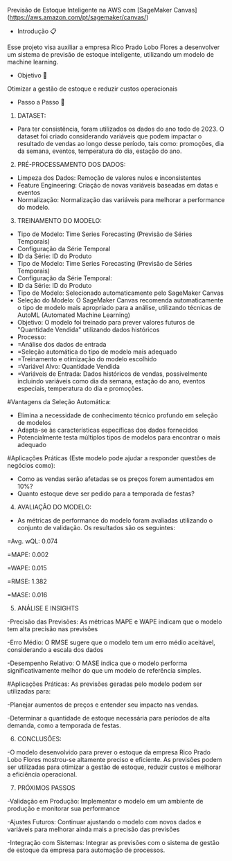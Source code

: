 Previsão de Estoque Inteligente na AWS com [SageMaker Canvas] (https://aws.amazon.com/pt/sagemaker/canvas/)

- Introdução 📋
  
Esse projeto visa auxiliar a empresa Rico Prado Lobo Flores a desenvolver um sistema de previsão de estoque inteligente, utilizando um modelo de machine learning.

- Objetivo 🎯
  
Otimizar a gestão de estoque e reduzir custos operacionais

- Passo a Passo 🚀

1. DATASET:
   
- Para ter consistência, foram utilizados os dados do ano todo de 2023. O dataset foi criado considerando variáveis que podem impactar o resultado de vendas ao longo desse período, tais como: promoções, dia da semana, eventos, temperatura do dia, estação do ano.

2. PRÉ-PROCESSAMENTO DOS DADOS:
   
- Limpeza dos Dados: Remoção de valores nulos e inconsistentes
- Feature Engineering: Criação de novas variáveis baseadas em datas e eventos
- Normalização: Normalização das variáveis para melhorar a performance do modelo.

3. TREINAMENTO DO MODELO:
   
- Tipo de Modelo: Time Series Forecasting (Previsão de Séries Temporais)
- Configuração da Série Temporal
- ID da Série: ID do Produto
- Tipo de Modelo: Time Series Forecasting (Previsão de Séries Temporais)
- Configuração da Série Temporal:
- ID da Série: ID do Produto
- Tipo de Modelo: Selecionado automaticamente pelo SageMaker Canvas
- Seleção do Modelo: O SageMaker Canvas recomenda automaticamente o tipo de modelo mais apropriado para a análise, utilizando técnicas de AutoML (Automated Machine Learning)
- Objetivo: O modelo foi treinado para prever valores futuros de "Quantidade Vendida" utilizando dados históricos
- Processo:
- =Análise dos dados de entrada
- =Seleção automática do tipo de modelo mais adequado
- =Treinamento e otimização do modelo escolhido
- =Variável Alvo: Quantidade Vendida
- =Variáveis de Entrada: Dados históricos de vendas, possivelmente incluindo variáveis como dia da semana, estação do ano, eventos especiais, temperatura do dia e promoções.

#Vantagens da Seleção Automática:

- Elimina a necessidade de conhecimento técnico profundo em seleção de modelos
- Adapta-se às características específicas dos dados fornecidos
- Potencialmente testa múltiplos tipos de modelos para encontrar o mais adequado

#Aplicações Práticas (Este modelo pode ajudar a responder questões de negócios como):

- Como as vendas serão afetadas se os preços forem aumentados em 10%?
- Quanto estoque deve ser pedido para a temporada de festas?

4. AVALIAÇÃO DO MODELO:
   
- As métricas de performance do modelo foram avaliadas utilizando o conjunto de validação. Os resultados são os seguintes:
  
 =Avg. wQL: 0.074
 
 =MAPE: 0.002
 
 =WAPE: 0.015
 
 =RMSE: 1.382
 
 =MASE: 0.016

5. ANÁLISE E INSIGHTS
   
-Precisão das Previsões: As métricas MAPE e WAPE indicam que o modelo tem alta precisão nas previsões

-Erro Médio: O RMSE sugere que o modelo tem um erro médio aceitável, considerando a escala dos dados

-Desempenho Relativo: O MASE indica que o modelo performa significativamente melhor do que um modelo de referência simples.

#Aplicações Práticas: As previsões geradas pelo modelo podem ser utilizadas para:

-Planejar aumentos de preços e entender seu impacto nas vendas.

-Determinar a quantidade de estoque necessária para períodos de alta demanda, como a temporada de festas.

6. CONCLUSÕES:
   
-O modelo desenvolvido para prever o estoque da empresa Rico Prado Lobo Flores mostrou-se altamente preciso e eficiente. As previsões podem ser utilizadas para otimizar a gestão de estoque, reduzir custos e melhorar a eficiência operacional.

7. PRÓXIMOS PASSOS
   
-Validação em Produção: Implementar o modelo em um ambiente de produção e monitorar sua performance

-Ajustes Futuros: Continuar ajustando o modelo com novos dados e variáveis para melhorar ainda mais a precisão das previsões

-Integração com Sistemas: Integrar as previsões com o sistema de gestão de estoque da empresa para automação de processos.
